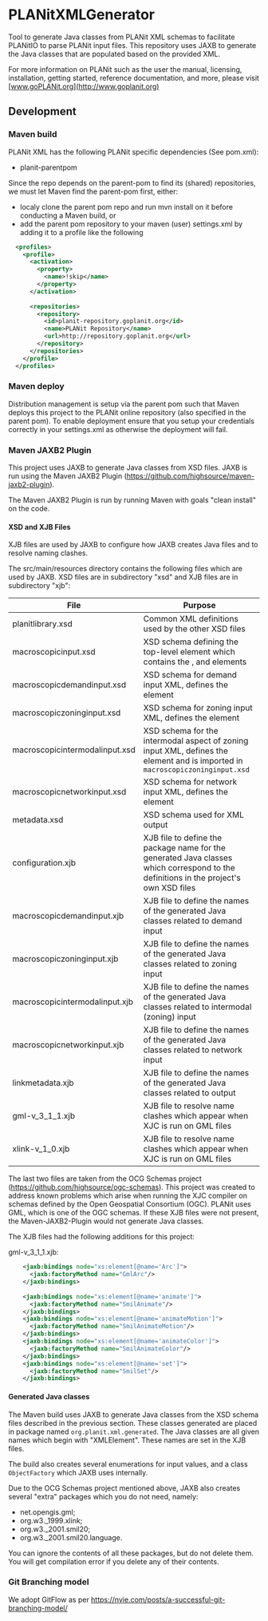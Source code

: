 # PLANitXMLGenerator

Tool to generate Java classes from PLANit XML schemas to facilitate PLANitIO to parse PLANit input files. This repository uses JAXB to generate the Java classes that are populated based on the provided XML.

For more information on PLANit such as the user the manual, licensing, installation, getting started, reference documentation, and more, please visit [www.goPLANit.org](http://www.goplanit.org)

## Development

### Maven build

PLANit XML has the following PLANit specific dependencies (See pom.xml):

* planit-parentpom

Since the repo depends on the parent-pom to find its (shared) repositories, we must let Maven find the parent-pom first, either:

* localy clone the parent pom repo and run mvn install on it before conducting a Maven build, or
* add the parent pom repository to your maven (user) settings.xml by adding it to a profile like the following

```xml
  <profiles>
    <profile>
      <activation>
        <property>
          <name>!skip</name>
        </property>
      </activation>
    
      <repositories>
        <repository>
          <id>planit-repository.goplanit.org</id>
          <name>PLANit Repository</name>
          <url>http://repository.goplanit.org</url>
        </repository>     
      </repositories>
    </profile>
  </profiles>
```

### Maven deploy

Distribution management is setup via the parent pom such that Maven deploys this project to the PLANit online repository (also specified in the parent pom). To enable deployment ensure that you setup your credentials correctly in your settings.xml as otherwise the deployment will fail.

### Maven JAXB2 Plugin

This project uses JAXB to generate Java classes from XSD files.  JAXB is run using the Maven JAXB2 Plugin (https://github.com/highsource/maven-jaxb2-plugin).

The Maven JAXB2 Plugin is run by running Maven with goals "clean install" on the code.

#### XSD and XJB Files

XJB files are used by JAXB to configure how JAXB creates Java files and to resolve naming clashes.

The src/main/resources directory contains the following files which are used by JAXB.  XSD files are in subdirectory "xsd" and XJB files are in subdirectory "xjb":

|File|Purpose|
|---| ---|
|planitlibrary.xsd|Common XML definitions used by the other XSD files|
|macroscopicinput.xsd|XSD schema defining the top-level <PLANit> element which contains the <macroscopicnetwork>, <macroscopicdemand> and <macroscopiczoning> elements
|macroscopicdemandinput.xsd|XSD schema for demand input XML, defines the <macroscopicdemand> element|
|macroscopiczoninginput.xsd|XSD schema for zoning input XML, defines the <macroscopiczoning> element|
|macroscopicintermodalinput.xsd|XSD schema for the intermodal aspect of zoning input XML, defines the <intermodal> element and is imported in `macroscopiczoninginput.xsd`|
|macroscopicnetworkinput.xsd|XSD schema for network input XML, defines the <macroscopicnetwork> element|
|metadata.xsd|XSD schema used for XML output|
|configuration.xjb|XJB file to define the package name for the generated Java classes which correspond to the definitions in the project's own XSD files|
|macroscopicdemandinput.xjb|XJB file to define the names of the generated Java classes related to demand input|
|macroscopiczoninginput.xjb|XJB file to define the names of the generated Java classes related to zoning input|
|macroscopicintermodalinput.xjb|XJB file to define the names of the generated Java classes related to intermodal (zoning) input|
|macroscopicnetworkinput.xjb|XJB file to define the names of the generated Java classes related to network input|
|linkmetadata.xjb|XJB file to define the names of the generated Java classes related to output|    
|gml-v_3_1_1.xjb|XJB file to resolve name clashes which appear when XJC is run on GML files|
|xlink-v_1_0.xjb|XJB file to resolve name clashes which appear when XJC is run on GML files|                

The last two files are taken from the OCG Schemas project (https://github.com/highsource/ogc-schemas).  This project was created to address known problems which arise when running the XJC 
compiler on schemas defined by the Open Geospatial Consortium (OGC).  PLANit uses GML, which is one of the OGC schemas.  If these XJB files were not present, the Maven-JAXB2-Plugin would 
not generate Java classes.

The XJB files had the following additions for this project:

gml-v_3_1_1.xjb:

```xml
    <jaxb:bindings node="xs:element[@name='Arc']">
      <jaxb:factoryMethod name="GmlArc"/>
    </jaxb:bindings>
    
    <jaxb:bindings node="xs:element[@name='animate']">
      <jaxb:factoryMethod name="SmilAnimate"/>
    </jaxb:bindings>
    <jaxb:bindings node="xs:element[@name='animateMotion']">
      <jaxb:factoryMethod name="SmilAnimateMotion"/>
    </jaxb:bindings>
    <jaxb:bindings node="xs:element[@name='animateColor']">
      <jaxb:factoryMethod name="SmilAnimateColor"/>
    </jaxb:bindings>
    <jaxb:bindings node="xs:element[@name='set']">
      <jaxb:factoryMethod name="SmilSet"/>
    </jaxb:bindings>
```

#### Generated Java classes

The Maven build uses JAXB to generate Java classes from the XSD schema files described in the previous section.  These classes generated  are placed in package named `org.planit.xml.generated`.  The Java classes are all given names which begin with "XMLElement".  These names are set in the XJB files.

The build also creates several enumerations for input values, and a class `ObjectFactory` which JAXB uses internally.

Due to the OCG Schemas project mentioned above, JAXB also creates several "extra" packages which you do not need, namely:

* net.opengis.gml;
* org.w3._1999.xlink;
* org.w3._2001.smil20;
* org.w3._2001.smil20.language.

You can ignore the contents of all these packages, but do not delete them.  You will get compilation error if you delete any of their contents.

### Git Branching model

We adopt GitFlow as per https://nvie.com/posts/a-successful-git-branching-model/
